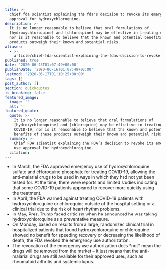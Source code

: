 ```yaml
---
title: >-
  chief fda scientist explaining the fda's decision to revoke its emergency use
  approval for hydroxychloroquine.
description: >-
  It is no longer reasonable to believe that oral formulations of
  [hydroxychloroquine] and [chloroquine] may be effective in treating covid-19,
  nor is it reasonable to believe that the known and potential benefits of these
  products outweigh their known and potential risks.
aliases:
  - >-
    article/chief-fda-scientist-explaining-the-fdas-decision-to-revoke-its-emergency-use-approval-for-hydroxychloroquine/
published: true
date: '2020-06-16T01:07:49+00:00'
publishDate: '2020-06-16T01:07:49+00:00'
lastmod: '2020-06-17T01:10:25+00:00'
tags: []
post_author: []
section: quickquotes
is_breaking: false
featured_image:
  image: ''
  alt: ''
featured_quote:
  quote: >-
    It is no longer reasonable to believe that oral formulations of
    [hydroxychloroquine] and [chloroquine] may be effective in treating
    COVID-19, nor is it reasonable to believe that the known and potential
    benefits of these products outweigh their known and potential risks.
  summary: >-
    Chief FDA scientist explaining the FDA’s decision to revoke its emergency
    use approval for hydroxychloroquine.
  citation: ''
---
```

*   In March, the FDA approved emergency use of hydroxychloroquine sulfate and chloroquine phosphate for treating COVID-19, allowing the anti-malarial drugs to be used in ways in which they had not yet been tested for. At the time, there were reports and limited studies indicating that some COVID-19 patients appeared to recover more quickly using the treatment.
*   In April, the FDA warned against treating COVID-19 patients with hydroxychloroquine or chloroquine outside of the hospital setting or a clinical trial due to the risk of heart rhythm problems.
*   In May, Pres. Trump faced criticism when he announced he was taking hydroxychloroquine as a preventative measure.
*   On Monday, based on results from a large, randomized clinical trial in hospitalized patients that found hydroxychloroquine or chloroquine showed no benefit for speeding recovery or decreasing the likelihood of death, the FDA revoked the emergency use authorization.
*   The revocation of the emergency use authorization does \*not\* mean the drugs will be removed from the market – it just means that the anti-malarial drugs are still available for their approved uses, such as rheumatoid arthritis and systemic lupus.